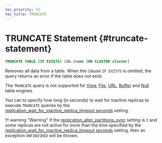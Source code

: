 ```yaml
---
toc_priority: 52
toc_title: TRUNCATE
---
```


# TRUNCATE Statement {#truncate-statement}

``` sql
TRUNCATE TABLE [IF EXISTS] [db.]name [ON CLUSTER cluster]
```

Removes all data from a table. When the clause `IF EXISTS` is omitted, the query returns an error if the table does not exist.

The `TRUNCATE` query is not supported for [View](../../engines/table-engines/special/view.md), [File](../../engines/table-engines/special/file.md), [URL](../../engines/table-engines/special/url.md), [Buffer](../../engines/table-engines/special/buffer.md) and [Null](../../engines/table-engines/special/null.md) table engines.

You can to specify how long (in seconds) to wait for inactive replicas to execute `TRUNCATE` queries by the [replication_wait_for_inactive_replica_timeout seconds](../../../operations/settings/settings.md#replication-wait-for-inactive-replica-timeout) setting.

!!! warning "Warning"
    If the [replication_alter_partitions_sync](../../../operations/settings/settings.md#replication-alter-partitions-sync) setting is `2` and some replicas are not active for more than the time specified by the [replication_wait_for_inactive_replica_timeout seconds](../../../operations/settings/settings.md#replication-wait-for-inactive-replica-timeout) setting, then an exception `UNFINISHED` will be thrown.
